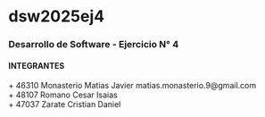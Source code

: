 <h1>dsw2025ej4</h1>
<h3>Desarrollo de Software - Ejercicio N° 4</h3>
<H4>INTEGRANTES</H4>
+ 46310   Monasterio Matias Javier   matias.monasterio.9@gmail.com<br>
+ 48107   Romano Cesar Isaias  <br>
+ 47037   Zarate Cristian Daniel   
